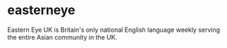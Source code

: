 # easterneye
  Eastern Eye UK is Britain's only national English language weekly serving the entire Asian community in the UK.
